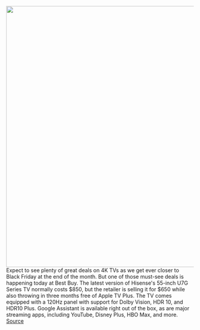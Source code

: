 <img src='https://cdn.vox-cdn.com/thumbor/s_5g_PevWoHdswvN3zbsGMJrwBI=/0x0:1679x1119/1200x800/filters:focal(706x426:974x694)/cdn.vox-cdn.com/uploads/chorus_image/image/70116296/hisenseu7ghero.0.jpg' width='700px' /><br/>
Expect to see plenty of great deals on 4K TVs as we get ever closer to Black Friday at the end of the month. But one of those must-see deals is happening today at Best Buy. The latest version of Hisense's 55-inch U7G Series TV normally costs $850, but the retailer is selling it for $650 while also throwing in three months free of Apple TV Plus. The TV comes equipped with a 120Hz panel with support for Dolby Vision, HDR 10, and HDR10 Plus. Google Assistant is available right out of the box, as are major streaming apps, including YouTube, Disney Plus, HBO Max, and more.
<a href='https://www.theverge.com/good-deals/2021/11/9/22770263/apple-airpods-google-pixelbook-hisense-tv-macbook-air-deal-sale'> Source <a/>